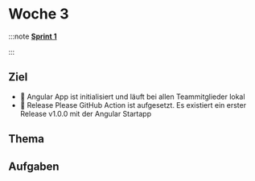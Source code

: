 # Woche 3

:::note **[Sprint 1](/docs/sprints/sprint-1/index.md)**

:::

## Ziel

- :dart: Angular App ist initialisiert und läuft bei allen Teammitglieder lokal
- :dart: Release Please GitHub Action ist aufgesetzt. Es existiert ein erster
  Release v1.0.0 mit der Angular Startapp

## Thema

<Slide name="git"/>

<Slide name="ci-cd"/>

<!-- <Slide name="local-development"/> -->

## Aufgaben

<DocCardList />
